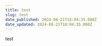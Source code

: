 ```yaml
---
title: test
slug: test
date_published: 2024-08-21T18:04:35.000Z
date_updated: 2024-08-21T18:04:35.000Z
---
```


test
